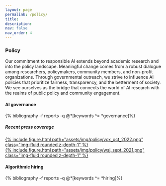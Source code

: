```yaml
---
layout: page
permalink: /policy/
title: 
description:
nav: false
nav_order: 4
---
```


<div id="banner-other" style="background-image: url('{{ "/assets/img/banner/Policy.png" | relative_url }}');"></div>

<h3 class="category" id="policy">Policy</h3>

Our commitment to responsible AI extends beyond academic research and
into the policy landscape. Meaningful change comes from a robust
dialogue among researchers, policymakers, community members, and
non-profit organizations. Through governmental outreach, we strive to
influence AI policies that prioritize fairness, transparency, and the
betterment of society. We see ourselves as the bridge that connects
the world of AI research with the realms of public policy and
community engagement.

<h4 class="category" id="governance">AI governance</h4>

<!-- ADS Task force, compotroller report -->

<!-- <h5><b>Read more about our work</b></h5> -->

<div class="publications"> 
{% bibliography -f reports -q @*[keywords ^= *governance]%}
</div>

<h5><b>Recent press coverage</b></h5>

<div class="container">
  <div class="row mt-3">
    <div class="col-sm mt-3 mt-md-0">
    <a href="https://www.vox.com/future-perfect/23387228/ai-bill-of-rights-white-house-artificial-intelligence-bias">
    {% include figure.html path="assets/img/policy/vox_oct_2022.png" class="img-fluid rounded z-depth-1" %}
    </a>
    </div>
    <div class="col-sm mt-3 mt-md-0">
    <a href="https://www.wsj.com/articles/hiring-job-candidates-ai-11632244313">
    {% include figure.html path="assets/img/policy/wsj_sept_2021.png" class="img-fluid rounded z-depth-1" %}
    </a>
    </div>
  </div>
</div>

<h4 class="category" id="hiring">Algorithmic hiring</h4>

<!-- <h5><b>Read more about our work</b></h5> -->

<div class="publications"> 
{% bibliography -f reports -q @*[keywords ^= *hiring]%}
</div>

<!--<h5><b>Recent press coverage</b></h5>-->

<!-- <h4 class="category" id="laws">Responsible AI for peace and security</h4>-->

<!-- ACM Code of Ethics, IEEE report -->







